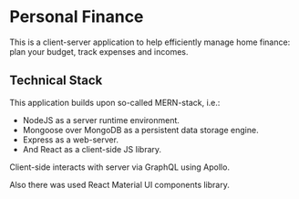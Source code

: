 # Personal Finance

This is a client-server application to help efficiently manage home finance: plan your budget, track expenses and incomes.

## Technical Stack

This application builds upon so-called MERN-stack, i.e.:
- NodeJS as a server runtime environment.
- Mongoose over MongoDB as a persistent data storage engine.
- Express as a web-server.
- And React as a client-side JS library.

Client-side interacts with server via GraphQL using Apollo.

Also there was used React Material UI components library.